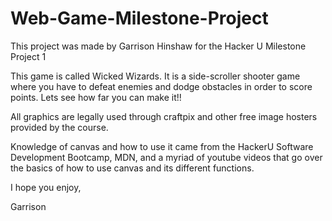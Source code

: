 # Web-Game-Milestone-Project

This project was made by Garrison Hinshaw for the Hacker U Milestone Project 1

This game is called Wicked Wizards. It is a side-scroller shooter game where you have to defeat enemies and dodge obstacles in order to score points. Lets see how far you can make it!!

All graphics are legally used through craftpix and other free image hosters provided by the course.

Knowledge of canvas and how to use it came from the HackerU Software Development Bootcamp, MDN, and a myriad of youtube videos that go over the basics of how to use canvas and its different functions.

I hope you enjoy,

Garrison
